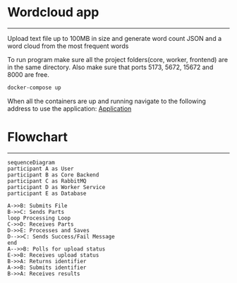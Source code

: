 # Wordcloud app

---
Upload text file up to 100MB in size and generate word count JSON and a word cloud from the most frequent words

To run program make sure all the project folders(core, worker, frontend) are in the same directory.
Also make sure that ports 5173, 5672, 15672 and 8000 are free.
```bash
docker-compose up
```

When all the containers are up and running navigate to the following address to use the application:
[Application](http://localhost:5173)

# Flowchart

---

```mermaid
sequenceDiagram
participant A as User
participant B as Core Backend
participant C as RabbitMQ
participant D as Worker Service
participant E as Database

A->>B: Submits File
B->>C: Sends Parts
loop Processing Loop
C->>D: Receives Parts
D->>E: Processes and Saves
D-->>C: Sends Success/Fail Message
end
A-->>B: Polls for upload status
E->>B: Receives upload status
B->>A: Returns identifier
A->>B: Submits identifier
B->>A: Receives results
```
